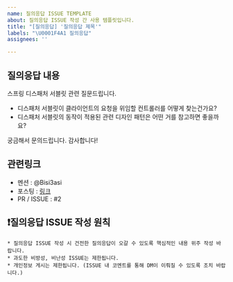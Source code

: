 ```yaml
---
name: 질의응답 ISSUE TEMPLATE
about: 질의응답 ISSUE 작성 간 사용 템플릿입니다.
title: "[질의응답] '질의응답 제목'"
labels: "\U0001F4A1 질의응답"
assignees: ''

---
```


<!-- 질의응답 내용-->
## 질의응답 내용
스프링 디스패처 서블릿 관련 질문드립니다.
- 디스패처 서블릿이 클라이언트의 요청을 위임할 컨트롤러를 어떻게 찾는건가요?
- 디스패처 서블릿의 동작이 적용된 관련 디자인 패턴은 어떤 거를 참고하면 좋을까요?
    
궁금해서 문의드립니다. 감사합니다!

<!-- 관련 링크(없을 시 생략)-->
## 관련링크
<!-- 질의응답 관련 글 유저 : 해당 유저를 멘션해주세요 -->
<!-- 질의응답 관련 링크 : 링크 혹은 #PR, ISSUE 번호 기재 -->
* 멘션 : @Bisi3asi
* 포스팅 : [링크](https://github.com/Bisi3asi/Planters)
* PR / ISSUE : #2


<!-- 주의사항, 지우지 말 것 -->
## ❗질의응답 ISSUE 작성 원칙
```
* 질의응답 ISSUE 작성 시 건전한 질의응답이 오갈 수 있도록 핵심적인 내용 위주 작성 바랍니다.
* 과도한 비방성, 비난성 ISSUE는 제한됩니다.
* 개인정보 게시는 제한됩니다. (ISSUE 내 코멘트를 통해 DM이 이뤄질 수 있도록 조치 바랍니다.)
```
